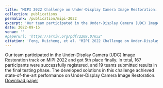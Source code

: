 ```yaml
---
title: "MIPI 2022 Challenge on Under-Display Camera Image Restoration: Methods and Results"
collection: publications
permalink: /publication/mipi-2022
excerpt: 'Our team participated in the Under-Display Camera (UDC) Image Restoration track on MIPI 2022 and got 5th place finally. In total, 167 participants were successfully registered, and 19 teams submitted results in the final testing phase. The developed solutions in this challenge achieved state-of-the-art performance on Under-Display Camera Image Restoration.'
date: 2022-09-15
venue: ''
#paperurl: 'https://arxiv.org/pdf/2209.07052'
citation: 'Feng, Ruicheng, et al. "MIPI 2022 Challenge on Under-Display Camera Image Restoration: Methods and Results." arXiv preprint arXiv:2209.07052 (2022).'
---
```

Our team participated in the Under-Display Camera (UDC) Image Restoration track on MIPI 2022 and got 5th place finally. In total, 167 participants were successfully registered, and 19 teams submitted results in the final testing phase. The developed solutions in this challenge achieved state-of-the-art performance on Under-Display Camera Image Restoration. [Download paper](https://arxiv.org/pdf/2209.07052)
